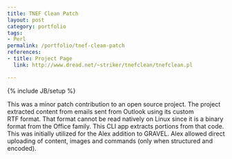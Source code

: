 ```yaml
---
title: TNEF Clean Patch
layout: post
category: portfolio
tags:
- Perl
permalink: /portfolio/tnef-clean-patch
references:
- title: Project Page
  link: http://www.dread.net/~striker/tnefclean/tnefclean.pl

---
```

{% include JB/setup %}
<div id="node-50" class="node node-portfolio node-promoted">
  <div class="content clearfix">
    <div class="field field-name-body field-type-text-with-summary field-label-hidden"><div class="field-items"><div class="field-item even"><p>This was a minor patch contribution to an open source project. The project extracted content from emails sent from Outlook using its custom RTF format. That format cannot be read natively on Linux since it is a binary format from the Office family. This CLI app extracts portions from that code. This was initially utilized for the Alex addition to GRAVEL. Alex allowed direct uploading of content, images and commands (only when structured and encoded).</p>
</div></div></div>  </div>
</div>
